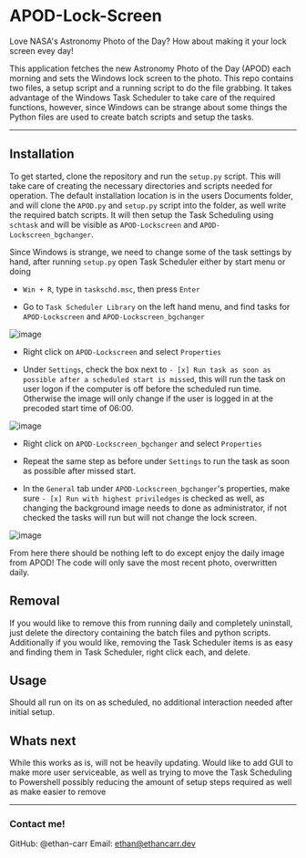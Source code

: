 # APOD-Lock-Screen

Love NASA's Astronomy Photo of the Day? How about making it your lock screen evey day!

This application fetches the new Astronomy Photo of the Day (APOD) each morning and sets the Windows lock screen to the photo. This repo contains two files, a setup script and a running script to do the file grabbing. 
It takes advantage of the Windows Task Scheduler to take care of the required functions, however, since Windows can be strange about some things the Python files are used to create batch scripts and setup the tasks. 

***

## Installation

To get started, clone the repository and run the `setup.py` script. This will take care of creating the necessary directories and scripts needed for operation. The default installation location is in the users Documents folder, and will clone the `APOD.py` and `setup.py` script into the folder, as well write the required batch scripts. It will then setup the Task Scheduling using `schtask` and will be visible as `APOD-Lockscreen` and `APOD-Lockscreen_bgchanger`. 

Since Windows is strange, we need to change some of the task settings by hand, after running `setup.py` open Task Scheduler either by start menu or doing
- `Win + R`, type in `taskschd.msc`, then press `Enter`


- Go to `Task Scheduler Library` on the left hand menu, and find tasks for `APOD-Lockscreen` and `APOD-Lockscreen_bgchanger`

![image](https://user-images.githubusercontent.com/111789413/233491951-c2406e9c-90c7-42f5-91a3-d12571274930.png)

- Right click on `APOD-Lockscreen` and select `Properties`


- Under `Settings`, check the box next to `- [x] Run task as soon as possible after a scheduled start is missed`, this will run the task on user logon if the computer is off before the scheduled run time. Otherwise the image will only change if the user is logged in at the precoded start time of 06:00.

![image](https://user-images.githubusercontent.com/111789413/233492171-58f07a92-6b71-458c-83b5-9c91036b5f66.png)

- Right click on `APOD-Lockscreen_bgchanger` and select `Properties`
- Repeat the same step as before under `Settings` to run the task as soon as possible after missed start. 

- In the `General` tab under `APOD-Lockscreen_bgchanger`'s properties, make sure `- [x] Run with highest priviledges` is checked as well, as changing the background image needs to done as administrator, if not checked the tasks will run but will not change the lock screen.

![image](https://user-images.githubusercontent.com/111789413/233500907-4a63e740-2444-4789-b95f-abfc715af727.png)

From here there should be nothing left to do except enjoy the daily image from APOD! The code will only save the most recent photo, overwritten daily. 

## Removal

If you would like to remove this from running daily and completely uninstall, just delete the directory containing the batch files and python scripts. Additionally if you would like, removing the Task Scheduler items is as easy and finding them in Task Scheduler, right click each, and delete. 

## Usage

Should all run on its on as scheduled, no additional interaction needed after initial setup.


## Whats next

While this works as is, will not be heavily updating. Would like to add GUI to make more user serviceable, as well as trying to move the Task Scheduling to Powershell possibly reducing the amount of setup steps required as well as make easier to remove

***

### Contact me!

GitHub: @ethan-carr
Email: ethan@ethancarr.dev

